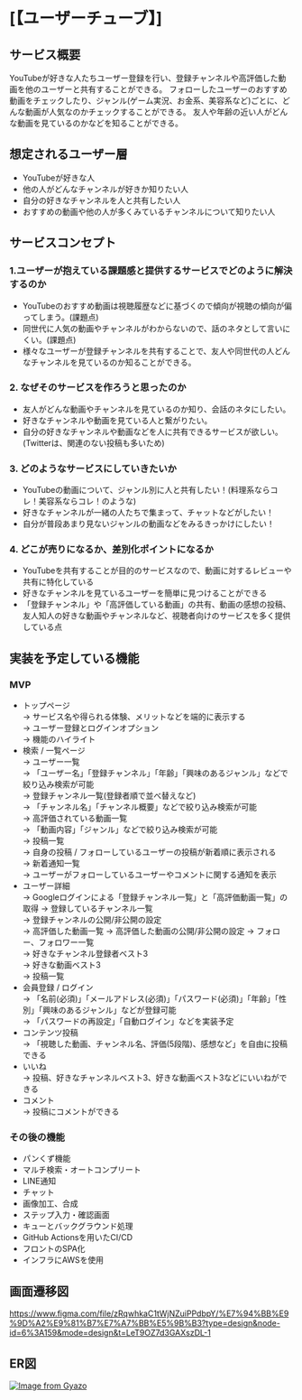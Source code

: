 # [【ユーザーチューブ】]

## サービス概要
YouTubeが好きな人たちユーザー登録を行い、登録チャンネルや高評価した動画を他のユーザーと共有することができる。
フォローしたユーザーのおすすめ動画をチェックしたり、ジャンル(ゲーム実況、お金系、美容系など)ごとに、どんな動画が人気なのかチェックすることができる。
友人や年齢の近い人がどんな動画を見ているのかなどを知ることができる。

## 想定されるユーザー層
* YouTubeが好きな人
* 他の人がどんなチャンネルが好きか知りたい人
* 自分の好きなチャンネルを人と共有したい人
* おすすめの動画や他の人が多くみているチャンネルについて知りたい人

## サービスコンセプト
### 1.ユーザーが抱えている課題感と提供するサービスでどのように解決するのか
* YouTubeのおすすめ動画は視聴履歴などに基づくので傾向が視聴の傾向が偏ってしまう。(課題点)
* 同世代に人気の動画やチャンネルがわからないので、話のネタとして言いにくい。(課題点)
* 様々なユーザーが登録チャンネルを共有することで、友人や同世代の人どんなチャンネルを見ているのか知ることができる。
### 2. なぜそのサービスを作ろうと思ったのか
* 友人がどんな動画やチャンネルを見ているのか知り、会話のネタにしたい。
* 好きなチャンネルや動画を見ている人と繋がりたい。
* 自分の好きなチャンネルや動画などを人に共有できるサービスが欲しい。(Twitterは、関連のない投稿も多いため)
### 3. どのようなサービスにしていきたいか
* YouTubeの動画について、ジャンル別に人と共有したい！(料理系ならコレ！美容系ならコレ！のような)
* 好きなチャンネルが一緒の人たちで集まって、チャットなどがしたい！
* 自分が普段あまり見ないジャンルの動画などをみるきっかけにしたい！
### 4. どこが売りになるか、差別化ポイントになるか
* YouTubeを共有することが目的のサービスなので、動画に対するレビューや共有に特化している
* 好きなチャンネルを見ているユーザーを簡単に見つけることができる
* 「登録チャンネル」や「高評価している動画」の共有、動画の感想の投稿、友人知人の好きな動画やチャンネルなど、視聴者向けのサービスを多く提供している点

## 実装を予定している機能
### MVP
* トップページ  
→ サービス名や得られる体験、メリットなどを端的に表示する  
→ ユーザー登録とログインオプション  
→ 機能のハイライト  
* 検索 / 一覧ページ  
→ ユーザー一覧  
 → 「ユーザー名」「登録チャンネル」「年齢」「興味のあるジャンル」などで絞り込み検索が可能  
→ 登録チャンネル一覧(登録者順で並べ替えなど)  
 → 「チャンネル名」「チャンネル概要」などで絞り込み検索が可能  
→ 高評価されている動画一覧  
 → 「動画内容」「ジャンル」などで絞り込み検索が可能   
→ 投稿一覧  
 → 自身の投稿 / フォローしているユーザーの投稿が新着順に表示される  
→ 新着通知一覧  
 → ユーザーがフォローしているユーザーやコメントに関する通知を表示  
* ユーザー詳細  
→ Googleログインによる「登録チャンネル一覧」と「高評価動画一覧」の取得
→ 登録しているチャンネル一覧  
→ 登録チャンネルの公開/非公開の設定  
→ 高評価した動画一覧
→ 高評価した動画の公開/非公開の設定
→ フォロー、フォロワー一覧  
→ 好きなチャンネル登録者ベスト3  
→ 好きな動画ベスト3  
→ 投稿一覧  
* 会員登録 / ログイン  
→ 「名前(必須)」「メールアドレス(必須)」「パスワード(必須)」「年齢」「性別」「興味のあるジャンル」などが登録可能  
→ 「パスワードの再設定」「自動ログイン」などを実装予定  
* コンテンツ投稿  
→ 「視聴した動画、チャンネル名、評価(5段階)、感想など」を自由に投稿できる  
* いいね  
→ 投稿、好きなチャンネルベスト3、好きな動画ベスト3などにいいねができる  
* コメント  
→ 投稿にコメントができる  

### その後の機能
* パンくず機能
* マルチ検索・オートコンプリート  
* LINE通知  
* チャット  
* 画像加工、合成  
* ステップ入力・確認画面  
* キューとバックグラウンド処理
* GitHub Actionsを用いたCI/CD
* フロントのSPA化
* インフラにAWSを使用

## 画面遷移図
https://www.figma.com/file/zRqwhkaC1tWjNZuiPPdbpY/%E7%94%BB%E9%9D%A2%E9%81%B7%E7%A7%BB%E5%9B%B3?type=design&node-id=6%3A159&mode=design&t=LeT9OZ7d3GAXszDL-1

## ER図
[![Image from Gyazo](https://i.gyazo.com/15914fd0a91336f8c848336656e2bd42.png)](https://gyazo.com/15914fd0a91336f8c848336656e2bd42)
